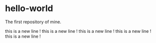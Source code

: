 # hello-world
The first repository of mine.

this is a new line !
this is a new line !
this is a new line !
this is a new line !
this is a new line !
